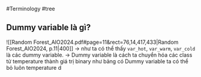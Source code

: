 #Terminology #tree 

## Dummy variable là gì?
![[Random Forest_AIO2024.pdf#page=11&rect=76,14,417,433|Random Forest_AIO2024, p.11|400]]
-> như ta có thể thấy `var_hot`, `var_warm`, `var_cold` là các dummy variable. 
-> Dummy variable là cách ta chuyển hóa các class từ temperature thành giá trị binary như bảng có Dummy variable ta có thể bỏ luôn temperature d